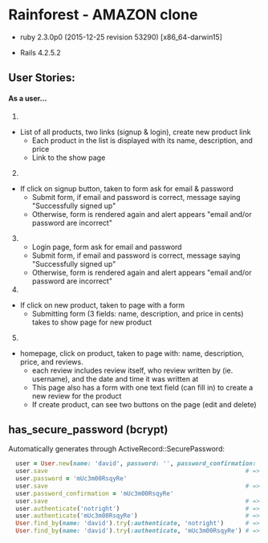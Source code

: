 # Rainforest - AMAZON clone

* ruby 2.3.0p0 (2015-12-25 revision 53290) [x86_64-darwin15]

* Rails 4.2.5.2


## User Stories:


#### As a user...

1.
  - List of all products, two links (signup & login), create new product link
	- Each product in the list is displayed with its name, description, and price
	- Link to the show page

2.
  - If click on signup button, taken to form ask for email & password
	- Submit form, if email and password is correct, message saying "Successfully signed up"
	- Otherwise, form is rendered again and alert appears "email and/or password are incorrect"

3.
	- Login page, form ask for email and password
	- Submit form, if email and password is correct, message saying "Successfully signed up"
	- Otherwise, form is rendered again and alert appears "email and/or password are incorrect"

4.
  - If click on new product, taken to page with a form
	- Submitting form (3 fields:  name, description, and price in cents) takes to show page for new product

5.
  - homepage, click on product, taken to page with: name, description, price, and reviews.
	- each review includes review itself, who review written by (ie. username), and the date and time it was written at
	- This page also has a form with one text field (can fill in) to create a new review for the product
	- If create product, can see two buttons on the page (edit and delete)


## has_secure_password (bcrypt)

Automatically generates through ActiveRecord::SecurePassword:

```ruby
  user = User.new(name: 'david', password: '', password_confirmation: 'nomatch')
  user.save                                                       # => false, password required
  user.password = 'mUc3m00RsqyRe'
  user.save                                                       # => false, confirmation doesn't match
  user.password_confirmation = 'mUc3m00RsqyRe'
  user.save                                                       # => true
  user.authenticate('notright')                                   # => false
  user.authenticate('mUc3m00RsqyRe')                              # => user
  User.find_by(name: 'david').try(:authenticate, 'notright')      # => false
  User.find_by(name: 'david').try(:authenticate, 'mUc3m00RsqyRe') # => user
```
